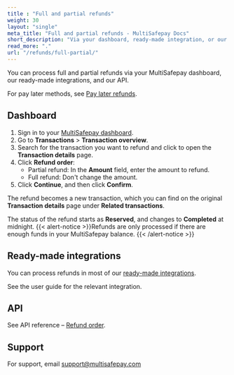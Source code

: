 ```yaml
---
title : "Full and partial refunds"
weight: 30
layout: "single"
meta_title: "Full and partial refunds - MultiSafepay Docs"
short_description: "Via your dashboard, ready-made integration, or our API."
read_more: "."
url: "/refunds/full-partial/"
---
```


You can process full and partial refunds via your MultiSafepay dashboard, our ready-made integrations, and our API. 

For pay later methods, see [Pay later refunds](/refunds/pay-later/).

## Dashboard

1. Sign in to your [MultiSafepay dashboard](https://merchant.multisafepay.com).  
2. Go to **Transactions** > **Transaction overview**.  
3. Search for the transaction you want to refund and click to open the **Transaction details** page.  
4. Click **Refund order**:    
    - Partial refund: In the **Amount** field, enter the amount to refund.
    - Full refund: Don't change the amount.  
5. Click **Continue**, and then click **Confirm**.

The refund becomes a new transaction, which you can find on the original **Transaction details** page under **Related transactions**.

The status of the refund starts as **Reserved**, and changes to **Completed** at midnight. 
{{< alert-notice >}}Refunds are only processed if there are enough funds in your MultiSafepay balance. {{< /alert-notice >}}

## Ready-made integrations

You can process refunds in most of our [ready-made integrations](/integrations/ready-made/). 

See the user guide for the relevant integration.

## API

See API reference – [Refund order](https://docs-api.multisafepay.com/reference/refundorder). 

## Support

For support, email <support@multisafepay.com>
